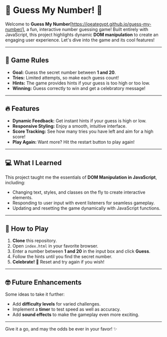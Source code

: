 # 🎉 Guess My Number! 🎉

Welcome to **Guess My Number**[https://joeategypt.github.io/guess-my-number/], a fun, interactive number guessing game! Built entirely with JavaScript, this project highlights dynamic **DOM manipulation** to create an engaging user experience. Let's dive into the game and its cool features!

---

## 📜 Game Rules

- **Goal:** Guess the secret number between **1 and 20**.
- **Tries:** Limited attempts, so make each guess count!
- **Hints:** The game provides hints if your guess is too high or too low.
- **Winning:** Guess correctly to win and get a celebratory message!

---

## 🔥 Features

- **Dynamic Feedback:** Get instant hints if your guess is high or low.
- **Responsive Styling:** Enjoy a smooth, intuitive interface.
- **Score Tracking:** See how many tries you have left and aim for a high score!
- **Play Again:** Want more? Hit the restart button to play again!

---

## 💻 What I Learned

This project taught me the essentials of **DOM Manipulation in JavaScript**, including:

- Changing text, styles, and classes on the fly to create interactive elements.
- Responding to user input with event listeners for seamless gameplay.
- Updating and resetting the game dynamically with JavaScript functions.

---

## 🚀 How to Play

1. **Clone** this repository.
2. Open `index.html` in your favorite browser.
3. Enter a number between **1 and 20** in the input box and click **Guess**.
4. Follow the hints until you find the secret number.
5. **Celebrate!** 🥳 Reset and try again if you wish!

---

## 🤓 Future Enhancements

Some ideas to take it further:

- Add **difficulty levels** for varied challenges.
- Implement a **timer** to test speed as well as accuracy.
- Add **sound effects** to make the gameplay even more exciting.

---

Give it a go, and may the odds be ever in your favor! ✨
